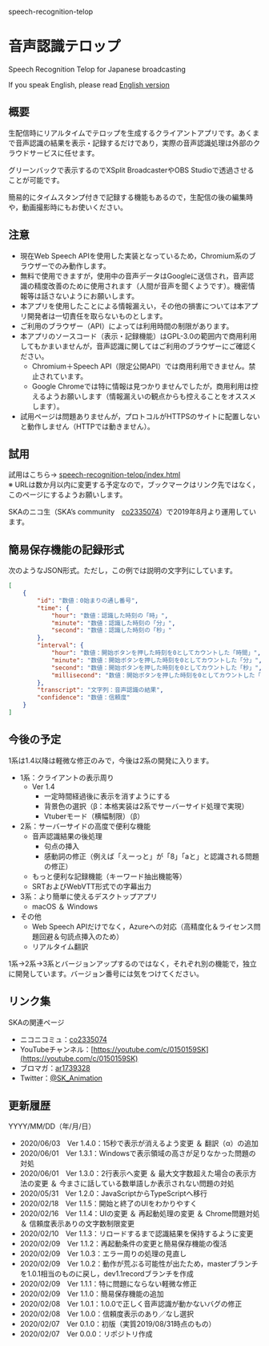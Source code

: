 speech-recognition-telop

# 音声認識テロップ

Speech Recognition Telop for Japanese broadcasting

If you speak English, please read [English version](./README.en.md)


## 概要

生配信時にリアルタイムでテロップを生成するクライアントアプリです。あくまで音声認識の結果を表示・記録するだけであり，実際の音声認識処理は外部のクラウドサービスに任せます。

グリーンバックで表示するのでXSplit BroadcasterやOBS Studioで透過させることが可能です。

簡易的にタイムスタンプ付きで記録する機能もあるので，生配信の後の編集時や，動画撮影時にもお使いください。


## 注意

- 現在Web Speech APIを使用した実装となっているため，Chromium系のブラウザーでのみ動作します。
- 無料で使用できますが，使用中の音声データはGoogleに送信され，音声認識の精度改善のために使用されます（人間が音声を聞くようです）。機密情報等は話さないようにお願いします。
- 本アプリを使用したことによる情報漏えい，その他の損害については本アプリ開発者は一切責任を取らないものとします。
- ご利用のブラウザー（API）によっては利用時間の制限があります。
- 本アプリのソースコード（表示・記録機能）はGPL-3.0の範囲内で商用利用してもかまいませんが，音声認識に関してはご利用のブラウザーにご確認ください。
	- Chromium＋Speech API（限定公開API）では商用利用できません。禁止されています。
	- Google Chromeでは特に情報は見つかりませんでしたが，商用利用は控えるようお願いします（情報漏えいの観点からも控えることをオススメします）。
- 試用ページは問題ありませんが，プロトコルがHTTPSのサイトに配置しないと動作しません（HTTPでは動きません）。


## 試用

試用はこちら→ [speech-recognition-telop/index.html](https://skasapp.github.io/speech-recognition-telop/index.html)  
※ URLは数か月以内に変更する予定なので，ブックマークはリンク先ではなく，このページにするようお願いします。

SKAのニコ生（SKA’s community　[co2335074](https://com.nicovideo.jp/community/co2335074)）で2019年8月より運用しています。


## 簡易保存機能の記録形式

次のようなJSON形式。ただし，この例では説明の文字列にしています。

```JSON
[
	{
		"id": "数値：0始まりの通し番号",
		"time": {
			"hour": "数値：認識した時刻の「時」",
			"minute": "数値：認識した時刻の「分」",
			"second": "数値：認識した時刻の「秒」"
		},
		"interval": {
			"hour": "数値：開始ボタンを押した時刻を0としてカウントした「時間」",
			"minute": "数値：開始ボタンを押した時刻を0としてカウントした「分」",
			"second": "数値：開始ボタンを押した時刻を0としてカウントした「秒」",
			"millisecond": "数値：開始ボタンを押した時刻を0としてカウントした「ミリ秒」"
		},
		"transcript": "文字列：音声認識の結果",
		"confidence": "数値：信頼度"
	}
]

```


## 今後の予定

1系は1.4以降は軽微な修正のみで，今後は2系の開発に入ります。

- 1系：クライアントの表示周り
	- Ver 1.4
		- 一定時間経過後に表示を消すようにする
		- 背景色の選択（β：本格実装は2系でサーバーサイド処理で実現）
		- Vtuberモード（横幅制限）（β）
- 2系：サーバーサイドの高度で便利な機能
	- 音声認識結果の後処理
		- 句点の挿入
		- 感動詞の修正（例えば「えーっと」が「8」「aと」と認識される問題の修正）
	- もっと便利な記録機能（キーワード抽出機能等）
	- SRTおよびWebVTT形式での字幕出力
- 3系：より簡単に使えるデスクトップアプリ
	- macOS ＆ Windows
- その他
	- Web Speech APIだけでなく，Azureへの対応（高精度化＆ライセンス問題回避＆句読点挿入のため）
	- リアルタイム翻訳

1系→2系→3系とバージョンアップするのではなく，それぞれ別の機能で，独立に開発しています。バージョン番号には気をつけてください。


## リンク集

SKAの関連ページ

- ニコニコミュ：[co2335074](https://com.nicovideo.jp/community/co2335074)
- YouTubeチャンネル：[https://youtube.com/c/0150159SK](https://youtube.com/c/0150159SK)
- ブロマガ：[ar1739328](https://ch.nicovideo.jp/skas-web/blomaga/ar1739328)
- Twitter：[@SK_Animation](https://twitter.com/SK_Animation)


## 更新履歴

YYYY/MM/DD（年/月/日）

- 2020/06/03　Ver 1.4.0：15秒で表示が消えるよう変更 ＆ 翻訳（α）の追加
- 2020/06/01　Ver 1.3.1：Windowsで表示領域の高さが足りなかった問題の対処
- 2020/06/01　Ver 1.3.0：2行表示へ変更 ＆ 最大文字数超えた場合の表示方法の変更 ＆ 今まさに話している数単語しか表示されない問題の対処
- 2020/05/31　Ver 1.2.0：JavaScriptからTypeScriptへ移行
- 2020/02/18　Ver 1.1.5：開始と終了のUIをわかりやすく
- 2020/02/16　Ver 1.1.4：UIの変更 ＆ 再起動処理の変更 ＆ Chrome問題対処 ＆ 信頼度表示ありの文字数制限変更
- 2020/02/10　Ver 1.1.3：リロードするまで認識結果を保持するように変更
- 2020/02/09　Ver 1.1.2：再起動条件の変更と簡易保存機能の復活
- 2020/02/09　Ver 1.0.3：エラー周りの処理の見直し
- 2020/02/09　Ver 1.0.2：動作が荒ぶる可能性が出たため，masterブランチを1.0.1相当のものに戻し，dev1.1recordブランチを作成
- 2020/02/09　Ver 1.1.1：特に問題にならない軽微な修正
- 2020/02/09　Ver 1.1.0：簡易保存機能の追加
- 2020/02/08　Ver 1.0.1：1.0.0で正しく音声認識が動かないバグの修正
- 2020/02/08　Ver 1.0.0：信頼度表示のあり／なし選択
- 2020/02/07　Ver 0.1.0：初版（実質2019/08/31時点のもの）
- 2020/02/07　Ver 0.0.0：リポジトリ作成
